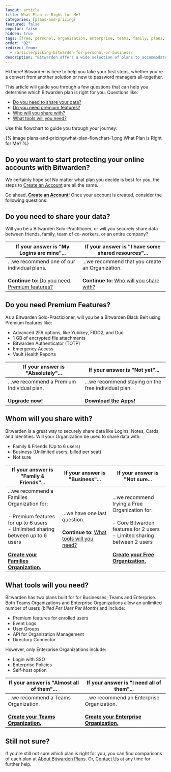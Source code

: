 ```yaml
---
layout: article
title: What Plan is Right for Me?
categories: [plans-and-pricing]
featured: false
popular: false
hidden: true
tags: [free, personal, organization, enterprise, teams, family, plans, subscription]
order: "02"
redirect_from:
  - /article/picking-bitwarden-for-personal-or-business/
description: "Bitwarden offers a wide selection of plans to accommodate all use cases. This article contains helpful information you can use to determine what plan is right for you."
---
```


Hi there! Bitwarden is here to help you take your first steps, whether you're a convert from another solution or new to password managers all-together.

This article will guide you through a few questions that can help you determine which Bitwarden plan is right for you. Questions like:

- [Do you need to share your data?](#do-you-need-to-share-your-data)
- [Do you need premium features?](#do-you-need-premium-features)
- [Who will you share with?](#who-will-you-share-with)
- [What tools will you need?](#what-tools-will-you-need)

Use this flowchart to guide you through your journey:

{% image plans-and-pricing/what-plan-flowchart-1.png What Plan is Right for Me? %}

## Do you want to start protecting your online accounts with Bitwarden?

We certainly hope so! No matter what plan you decide is best for you, the steps to [Create an Account](https://vault.bitwarden.com/#/register) are all the same.

Go ahead, [**Create an Account**](https://vault.bitwarden.com/#/register)! Once your account is created, consider the following questions:

## Do you need to share your data?

Will you be a Bitwarden Solo-Practitioner, or will you securely share data between friends, family, team of co-workers, or an entire company?

|If your answer is "My Logins are mine"...|If your answer is "I have some shared resources"...|
|------------------|-------------------|
|...we recommend one of our individual plans.<br><br>**Continue to:** [Do you need Premium features?](#do-you-need-premium-features)|...we recommend that you create an Organization.<br><br>**Continue to:** [Who will you share with?](#who-will-you-share-with)|

## Do you need Premium Features?

As a Bitwarden Solo-Practicioner, will you be a Bitwarden Black Belt using Premium features like:

- Advanced 2FA options, like Yubikey, FIDO2, and Duo
- 1 GB of encrypted file attachments
- Bitwarden Authenticator (TOTP)
- Emergency Access
- Vault Health Reports

|If your answer is "Absolutely"...|If your answer is "Not yet"...|
|---------------------------------|-----------------------------------------------|
|...we recommend a Premium Individual plan.<br><br>[**Upgrade now!**](https://vault.bitwarden.com/#/?premium=purchase)|...we recommend staying on the free individual plan.<br><br>[**Download the Apps!**](https://bitwarden.com/download/)|

## Whom will you share with?

Bitwarden is a great way to securely share data like Logins, Notes, Cards, and Identities. Will your Organization be used to share data with:

- Family & Friends (Up to 6 users)
- Business (Unlimited users, billed per seat)
- Not sure

|If your answer is "Family & Friends"...|If your answer is "Business"...|If your answer is "Not sure...|
|--------------------|--------------------|--------------------|
|...we recommend a Families Organization for:<br><br>- Premium features for up to 6 users<br>- Unlimited sharing between up to 6 users<br><br>[**Create your Families Organization.**]({{site.baseurl}}/article/upgrade-from-individual-to-org/)|...we have one last question.<br><br>**Continue to:** [What tools will you need?](#what-tools-will-you-need)|...we recommend trying a Free Organization for:<br><br>- Core Bitwarden features for 2 users<br>- Limited sharing between 2 users<br><br>[**Create your Free Organization.**]({{site.baseurl}}/article/upgrade-from-individual-to-org/)|

## What tools will you need?

Bitwarden has two plans built for for Businesses; Teams and Enterprise. Both Teams Organizations and Enterprise Organizations allow an unlimited number of users (*billed Per User Per Month*) and include:

- Premium features for enrolled users
- Event Logs
- User Groups
- API for Organization Management
- Directory Connector

However, only Enterprise Organizations include:

- Login with SSO
- Enterprise Policies
- Self-host option

|If your answer is "Almost all of them"...|If your answer is "I need all of them"...|
|------------------------------------------------|------------------------------------------------|
|...we recommend a Teams Organization.<br><br>[**Create your Teams Organization.**]({{site.baseurl}}/article/upgrade-from-individual-to-org/)|...we recommend an Enterprise Organization.<br><br>[**Create your Enterprise Organization.**]({{site.baseurl}}/article/upgrade-from-individual-to-org/)|

## Still not sure?

If you're still not sure which plan is right for you, you can find comparisons of each plan at [About Bitwarden Plans]({{site.baseurl}}/article/about-bitwarden-plans/). Or, [Contact Us](https://bitwarden.com/contact/) at any time for further help.
